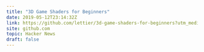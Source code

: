 ```yaml
---
title: "3D Game Shaders for Beginners"
date: 2019-05-12T23:14:32Z
link: https://github.com/lettier/3d-game-shaders-for-beginners?utm_medium=RSS&utm_source=hune
site: github.com
topic: Hacker News
draft: false
---
```


